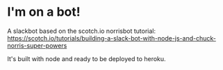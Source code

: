 # I'm on a bot!

A slackbot based on the scotch.io norrisbot tutorial: https://scotch.io/tutorials/building-a-slack-bot-with-node-js-and-chuck-norris-super-powers

It's built with node and ready to be deployed to heroku.
